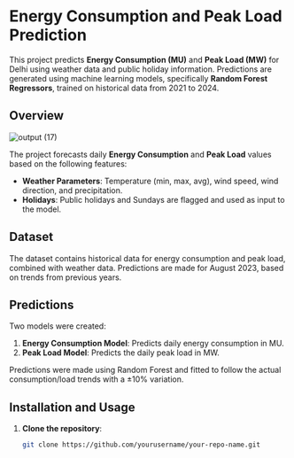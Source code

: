 # Energy Consumption and Peak Load Prediction

This project predicts **Energy Consumption (MU)** and **Peak Load (MW)** for Delhi using weather data and public holiday information. Predictions are generated using machine learning models, specifically **Random Forest Regressors**, trained on historical data from 2021 to 2024.

## Overview
![output (17)](https://github.com/user-attachments/assets/55025649-015a-4006-93ae-cc4931674584)


The project forecasts daily **Energy Consumption** and **Peak Load** values based on the following features:
- **Weather Parameters**: Temperature (min, max, avg), wind speed, wind direction, and precipitation.
- **Holidays**: Public holidays and Sundays are flagged and used as input to the model.

## Dataset

The dataset contains historical data for energy consumption and peak load, combined with weather data. Predictions are made for August 2023, based on trends from previous years.

## Predictions

Two models were created:
1. **Energy Consumption Model**: Predicts daily energy consumption in MU.
2. **Peak Load Model**: Predicts the daily peak load in MW.

Predictions were made using Random Forest and fitted to follow the actual consumption/load trends with a ±10% variation.

## Installation and Usage

1. **Clone the repository**:
   ```bash
   git clone https://github.com/yourusername/your-repo-name.git
